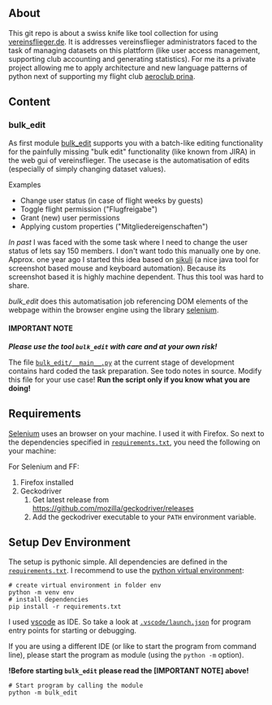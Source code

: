 ## About

This git repo is about a swiss knife like tool collection for using [vereinsflieger.de](https://vereinsflieger.de/).
It is addresses vereinsflieger administrators faced to the task of managing datasets on this plattform (like user access management, supporting club accounting and generating statistics). For me its a private project allowing me to apply architecture and new language patterns of python next of supporting my flight club [aeroclub prina](https://www.aeroclub-pirna.de).

## Content

### bulk_edit

As first module [bulk_edit](bulk_edit/) supports you with a batch-like editing functionality for the painfully missing "bulk edit" functionality (like known from JIRA) in the web gui of vereinsflieger. The usecase is the automatisation of edits (especially of simply changing dataset values).

   Examples   
   * Change user status (in case of flight weeks by guests)
   * Toggle flight permission ("Flugfreigabe")
   * Grant (new) user permissions
   * Applying custom properties ("Mitgliedereigenschaften")

*In past* I was faced with the some task where I need to change the user status of lets say 150 members. I don't want todo this manually one by one. Approx. one year ago I started this idea based on [sikuli](https://de.wikipedia.org/wiki/Sikuli_(Software)) (a nice java tool for screenshot based mouse and keyboard automation). Because its screenshot based it is highly machine dependent. Thus this tool was hard to share.

*bulk_edit* does this automatisation job referencing DOM elements of the webpage within the browser engine using the library [selenium](https://en.wikipedia.org/wiki/Selenium_(software)).

#### IMPORTANT NOTE

**_Please use the tool `bulk_edit` with care and at your own risk!_**

The file [`bulk_edit/__main__.py`](bulk_edit/__main__.py) at the current stage of development contains hard coded the task preparation. See todo notes in source. Modify this file for your use case! **Run the script only if you know what you are doing!**

## Requirements

[Selenium](https://www.seleniumhq.org/) uses an browser on your machine. I used it with Firefox. So next to the dependencies specified in [`requirements.txt`](requirements.txt), you need the following on your machine:

For Selenium and FF:

1. Firefox installed
2. Geckodriver
   1. Get latest release from https://github.com/mozilla/geckodriver/releases
   2. Add the geckodriver executable to your `PATH` environment variable.

## Setup Dev Environment

The setup is pythonic simple. All dependencies are defined in the [`requirements.txt`](requirements.txt). I recommend to use the [python virtual environment](https://docs.python.org/3/library/venv.html):

```shell
# create virtual environment in folder env
python -m venv env
# install dependencies
pip install -r requirements.txt
```

I used [vscode](https://code.visualstudio.com/) as IDE. So take a look at [`.vscode/launch.json`](.vscode/launch.json) for program entry points for starting or debugging.

If you are using a different IDE (or like to start the program from command line),
please start the program as module (using the `python -m` option).

**!Before starting `bulk_edit` please read the [IMPORTANT NOTE] above!**

```shell
# Start program by calling the module
python -m bulk_edit
```
